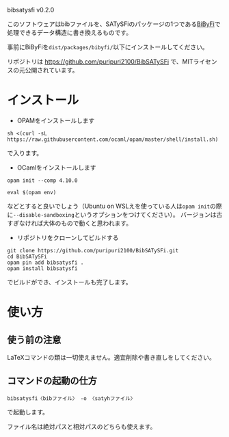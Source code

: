 bibsatysfi v0.2.0

このソフトウェアはbibファイルを、SATySFiのパッケージの1つである[BiByFi](https://github.com/namachan10777/BiByFi)で処理できるデータ構造に書き換えるものです。

事前にBiByFiを`dist/packages/bibyfi/`以下にインストールしてください。

リポジトリは https://github.com/puripuri2100/BibSATySFi で、MITライセンスの元公開されています。

# インストール

- OPAMをインストールします
```
sh <(curl -sL https://raw.githubusercontent.com/ocaml/opam/master/shell/install.sh)
```
で入ります。
- OCamlをインストールします
```
opam init --comp 4.10.0

eval $(opam env)
```
などとすると良いでしょう（Ubuntu on WSLえを使っている人は`opam init`の際に`--disable-sandboxing`というオプションをつけてください）。
バージョンは古すぎなければ大体のもので動くと思われます。
- リポジトリをクローンしてビルドする
```
git clone https://github.com/puripuri2100/BibSATySFi.git
cd BibSATySFi
opam pin add bibsatysfi .
opam install bibsatysfi
```
でビルドができ、インストールも完了します。


# 使い方

## 使う前の注意

LaTeXコマンドの類は一切使えません。適宜削除や書き直しをしてください。

## コマンドの起動の仕方

```
bibsatysfi〈bibファイル〉 -o 〈satyhファイル〉
```

で起動します。

ファイル名は絶対パスと相対パスのどちらも使えます。
